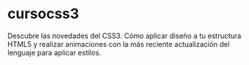 cursocss3
=========

Descubre las novedades del CSS3. Cómo aplicar diseño a tu estructura HTML5 y realizar animaciones con la más reciente actualización del lenguaje para aplicar estilos.
